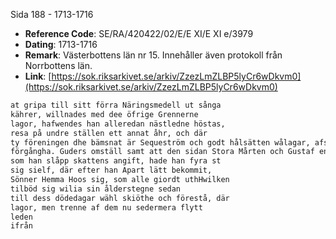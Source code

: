 Sida 188 - 1713-1716

- **Reference Code**: SE/RA/420422/02/E/E XI/E XI e/3979
- **Dating**: 1713-1716
- **Remark**: Västerbottens län nr 15. Innehåller även protokoll från Norrbottens län.
- **Link**: [https://sok.riksarkivet.se/arkiv/ZzezLmZLBP5lyCr6wDkvm0](https://sok.riksarkivet.se/arkiv/ZzezLmZLBP5lyCr6wDkvm0)

```txt linenums="1"
at gripa till sitt förra Näringsmedell ut sånga
kährer, willnades med dee öfrige Grennerne
lagor, hafwendes han alleredan nästledne höstas,
resa på undre ställen ett annat åhr, och där
ty föreningen dhe bämsnat är Sequeström och godt hålsätten wålagar, afståenden hunna ängennede
förgångha. Guders omställ samt att den sidan Stora Mårten och Gustaf en andra böter för
som han slåpp skattens angift, hade han fyra st
sig sielf, där efter han Apart lätt bekommit,
Sönner Hemma Hoos sig, som alle giordt uthHwilken
tilböd sig wilia sin ålderstegne sedan
till dess dödedagar wähl skiöthe och förestå, där
lagor, men trenne af dem nu sedermera flytt
leden
ifrån
```
